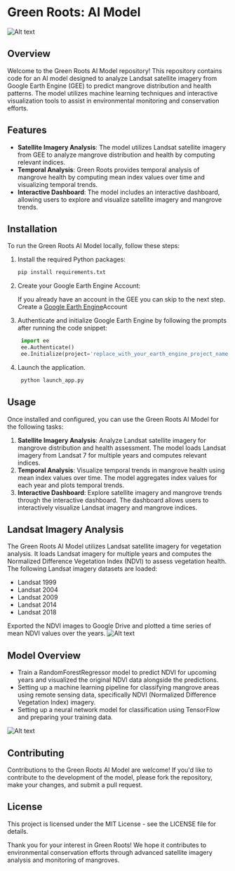 # Green Roots: AI Model
![Alt text](https://github.com/soham2002/GreenRoots/blob/master/static/logo.png)
## Overview

Welcome to the Green Roots AI Model repository! This repository contains code for an AI model designed to analyze Landsat satellite imagery from Google Earth Engine (GEE) to predict mangrove distribution and health patterns. The model utilizes machine learning techniques and interactive visualization tools to assist in environmental monitoring and conservation efforts.

## Features

- **Satellite Imagery Analysis**: The model utilizes Landsat satellite imagery from GEE to analyze mangrove distribution and health by computing relevant indices.
- **Temporal Analysis**: Green Roots provides temporal analysis of mangrove health by computing mean index values over time and visualizing temporal trends.
- **Interactive Dashboard**: The model includes an interactive dashboard, allowing users to explore and visualize satellite imagery and mangrove trends.

## Installation

To run the Green Roots AI Model locally, follow these steps:

1. Install the required Python packages:

    ```bash
    pip install requirements.txt
    ```

2. Create your Google Earth Engine Account:

   If you already have an account in the GEE you can skip to the next step.
   Create a [Google Earth Engine](https://earthengine.google.com/signup/)Account
   
3. Authenticate and initialize Google Earth Engine by following the prompts after running the code snippet:

   ```python
    import ee
    ee.Authenticate()
    ee.Initialize(project='replace_with_your_earth_engine_project_name')
    ```

4. Launch the application.
   ```python
    python launch_app.py
    ```

## Usage

Once installed and configured, you can use the Green Roots AI Model for the following tasks:

1. **Satellite Imagery Analysis**: Analyze Landsat satellite imagery for mangrove distribution and health assessment. The model loads Landsat imagery from Landsat 7 for multiple years and computes relevant indices.
2. **Temporal Analysis**: Visualize temporal trends in mangrove health using mean index values over time. The model aggregates index values for each year and plots temporal trends.
3. **Interactive Dashboard**: Explore satellite imagery and mangrove trends through the interactive dashboard. The dashboard allows users to interactively visualize Landsat imagery and mangrove indices.

## Landsat Imagery Analysis

The Green Roots AI Model utilizes Landsat satellite imagery for vegetation analysis. It loads Landsat imagery for multiple years and computes the Normalized Difference Vegetation Index (NDVI) to assess vegetation health. The following Landsat imagery datasets are loaded:

- Landsat 1999
- Landsat 2004
- Landsat 2009
- Landsat 2014
- Landsat 2018

Exported the NDVI images to Google Drive and plotted a time series of mean NDVI values over the years.
![Alt text](https://github.com/soham2002/GreenRoots/blob/master/static/ndvi_sc.jpg)

## Model Overview
- Train a RandomForestRegressor model to predict NDVI for upcoming years and visualized the original NDVI data alongside the predictions.
- Setting up a machine learning pipeline for classifying mangrove areas using remote sensing data, specifically NDVI (Normalized Difference Vegetation Index) imagery.
- Setting up a neural network model for classification using TensorFlow and preparing your training data.

![Alt text](https://github.com/soham2002/GreenRoots/blob/master/static/ndvi_gif.gif)

## Contributing

Contributions to the Green Roots AI Model are welcome! If you'd like to contribute to the development of the model, please fork the repository, make your changes, and submit a pull request.

## License

This project is licensed under the MIT License - see the LICENSE file for details.

Thank you for your interest in Green Roots! We hope it contributes to environmental conservation efforts through advanced satellite imagery analysis and monitoring of mangroves.
